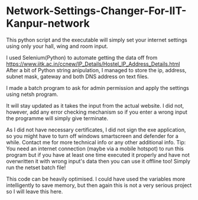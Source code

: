 # Network-Settings-Changer-For-IIT-Kanpur-network
This python script and the executable will simply set your internet settings using only your hall, wing and room input.

I used Selenium(Python) to automate getting the data off from https://www.iitk.ac.in/ccnew/IP_Details/Hostel_IP_Address_Details.html
After a bit of Python string anipulation, I managed to store the ip, address, subnet mask, gateway and both DNS address on text files.

I made a batch program to ask for admin permission and apply the settings using netsh program.

It will stay updated as it takes the input from the actual website. I did not, however, add any error checking mechanism so if you enter a wrong input the programme will simply give terminate.

As I did not have necessary certificates, I did not sign the exe application, so you might have to turn off windows smartscreen and defender for a while.
Contact me for more technical info or any other additional info.
Tip: You need an internet connection (maybe via a mobile hotspot) to run this program but if you have at least one time executed it properly and have not overwritten it with wrong input's data then you can use it offline too! Simply run the netset batch file!

This code can be heavily optimised. I could have used the variables more intelligently to save memory, but then again this is not a very serious project so I will leave this here. 
